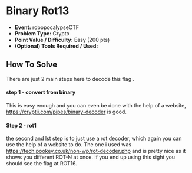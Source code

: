  # Binary Rot13
 * **Event:** robopocalypseCTF
 * **Problem Type:** Crypto
 * **Point Value / Difficulty:** Easy (200 pts)
 * **(Optional) Tools Required / Used:**
## How To Solve
There are just 2 main steps here to decode this flag
.
#### step 1 - convert from binary
This is easy enough and you can even be done with the help of a website, https://cryptii.com/pipes/binary-decoder is good.

#### Step 2 - rot1
the second and lst step is to just use a rot decoder, which again you can use the help of a website to do. The one i used was https://tech.pookey.co.uk/non-wp/rot-decoder.php and is pretty nice as it shows you different ROT-N at once. If you end up using this sight you should see the flag at ROT16.

